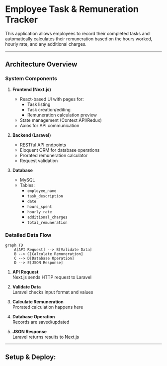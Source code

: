 # Employee Task & Remuneration Tracker

This application allows employees to record their completed tasks and automatically calculates their remuneration based on the hours worked, hourly rate, and any additional charges.

---

## Architecture Overview

### System Components

1. **Frontend (Next.js)**
   - React-based UI with pages for:
     - Task listing
     - Task creation/editing
     - Remuneration calculation preview
   - State management (Context API/Redux)
   - Axios for API communication

2. **Backend (Laravel)**
   - RESTful API endpoints
   - Eloquent ORM for database operations
   - Prorated remuneration calculator
   - Request validation

3. **Database**
   - MySQL
   - Tables:
     - `employee_name`
     - `task_description`
     - `date`
     - `hours_spent`
     - `hourly_rate`
     - `additional_charges`
     - `total_remuneration`

### Detailed Data Flow

```mermaid
graph TD
    A[API Request] --> B[Validate Data]
    B --> C[Calculate Remuneration]
    C --> D[Database Operation]
    D --> E[JSON Response]
```

1. **API Request**  
   Next.js sends HTTP request to Laravel

2. **Validate Data**  
   Laravel checks input format and values

3. **Calculate Remuneration**  
   Prorated calculation happens here

4. **Database Operation**  
   Records are saved/updated

5. **JSON Response**  
   Laravel returns results to Next.js

---

## Setup & Deploy:
